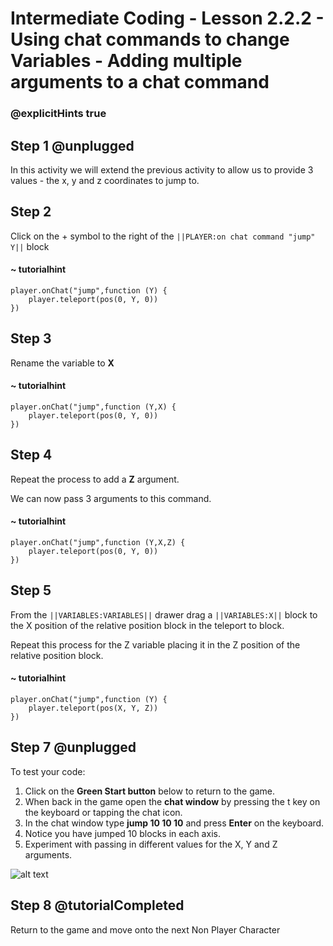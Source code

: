 # Intermediate Coding - Lesson 2.2.2 - Using chat commands to change Variables - Adding multiple arguments to a chat command

### @explicitHints true

## Step 1 @unplugged
In this activity we will extend the previous activity to allow us to provide 3 values - the x, y and z coordinates to jump to.

## Step 2
Click on the + symbol to the right of the ``||PLAYER:on chat command "jump" Y||`` block

#### ~ tutorialhint
```blocks 
player.onChat("jump",function (Y) {
	player.teleport(pos(0, Y, 0))
})
```
## Step 3
Rename the variable to **X**
#### ~ tutorialhint
```blocks 
player.onChat("jump",function (Y,X) {
	player.teleport(pos(0, Y, 0))
})
```

## Step 4
Repeat the process to add a **Z** argument.

We can now pass 3 arguments to this command.
#### ~ tutorialhint
```blocks 
player.onChat("jump",function (Y,X,Z) {
	player.teleport(pos(0, Y, 0))
})
```

## Step 5
From the ``||VARIABLES:VARIABLES||`` drawer drag a ``||VARIABLES:X||`` block to the X position of the relative position block in the teleport to block.

Repeat this process for the Z variable placing it in the Z position of the relative position block.
#### ~ tutorialhint
```blocks 
player.onChat("jump",function (Y) {
	player.teleport(pos(X, Y, Z))
})
```

## Step 7 @unplugged
To test your code:
1. Click on the **Green Start button** below to return to the game.
2. When back in the game open the **chat window** by pressing the t key on the keyboard or tapping the chat icon.
3. In the chat window type **jump 10 10 10** and press **Enter** on the keyboard.
4. Notice you have jumped 10 blocks in each axis.
5. Experiment with passing in different values for the X, Y and Z arguments.

![alt text](https://github.com/Prodigy-Learning/CodingInMinecraft-Intermediate/blob/master/Lesson2/2.2.2/images/1-MultipleArguments.jpg?raw=true"Jump")

## Step 8 @tutorialCompleted
Return to the game and move onto the next Non Player Character

